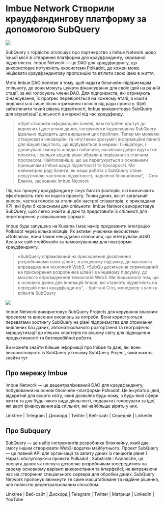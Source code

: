 # Imbue Network Створили краудфандингову платформу за допомогою SubQuery

![](https://miro.medium.com/max/1400/1*GWP8tRtzef5qsLw4fw-X3g.png)

SubQuery з гордістю оголошує про партнерство з Imbue Network щодо їхньої місії зі створення платформи для краудфандингу, керованої підзвітністю. Imbue Network — це DAO для краудфандингу, що використовує потужність екосистеми Polkadot, де кожен може ініціювати краудфандингову пропозицію та втілити свою ідею в життя.

Мета Imbue DAO полягає в тому, щоб надати блокчейн-підприємцям спільноту, де вони можуть шукати фінансування для своїх ідей на ранній стадії, за які голосують члени DAO. Для підприємств, які отримують фінансування, їх прогрес перевіряється на кожному етапі, а кошти виділяються лише після отримання голосів від ради проекту. Щоб забезпечити такий рівень підзвітності, Imbue використовує SubQuery для візуалізації діяльності в мережі під час краудфанду.

> «Щоб створити інформаційні панелі, вам потрібен доступ до корисних і доступних даних, інструменти індексування SubQuery ідеально підходять для вирішення цих проблем. Тепер ми можемо створювати інноваційні та інтуїтивно зрозумілі інформаційні панелі для візуалізації того, що відбувається в мережі. І ініціатори, і дописувачі зможуть швидко побачити, наскільки добре йдуть їхні проекти, і скільки коштів вони зібрали в порівнянні з етапним прогресом. Найголовніше, що це перегукується з основними принципами Imbue щодо підзвітності та прозорості. Ми неймовірно раді бачити, як наша робота з SubQuery стане невід'ємною частиною підзвітності, наділеної блокчейном", - Сем Еламін, засновник Imbue Network

Під час процесу краудфандингу існує багато факторів, які визначають ефективність того чи іншого проекту. Точки даних, як-от загальний внесок, частка голосів за етапи або настрої співавторів, є прикладами KPI, які були б корисними для спільноти. Imbue Network використовує SubQuery, щоб легко знайти ці дані та представити їх спільноті для перетворення у візуальному форматі.

Imbue буде запущено на Kusama і має намір продовжити інтеграцію Polkadot через кілька місяців. Як активні учасники екосистеми «Dotsama», вони також нещодавно оголосили, що інтегрували aUSD Acala як свій стейблкойн за замовчуванням для платформи краудфандингу.

> «SubQuery спрямований на прискорення досягнення розробниками своїх цілей і, в кінцевому підсумку, до масового впровадження технології Web3. «SubQu досягнення спрямований на прискорення розробників цілей і в кінцевому підсумку, до масового впровадження технологій Web3. Ми пишаємося тим, що є основою даних для інновацій Imbue, які ставлять підзвітність на передній план краудфандингу", - Бріттані Сілз, менеджер з успіху клієнтів SubQuery

![](https://miro.medium.com/max/1400/0*jcriFghdn06heAXk)

Imbue Network використовує SubQuery Projects для керування власним проектом та внесення оновлень за потреби. Вони користуються перевагами хостингу SubQuery на рівні підприємства для отримання виділених баз даних, автоматизованого розгортання та географічної маршрутизації до кількох кластерів по всьому світу для підвищення продуктивності та безперебійної роботи.

Ви можете знайти більше інформації про Imbue та дані, які вони використовують із SubQuery у їхньому SubQuery Project, який можна знайти тут

## Про мережу Imbue

Imbue Network — це децентралізований DAO для краудфандингу, побудований на основі блокчейн-платформи Polkadot. Це інкубатор ідей, відкритий для всього світу, який дозволяє будь-кому, з будь-якої сфери життя та для будь-якого виду діяльності, подавати і голосувати за ідеї, які варті фінансування від спільнот, які найбільше вірять у них.

Linktree | Telegram | Дискорд | Twitter | Веб-сайт | Середній | Linkedin

## Про Subquery

SubQuery — це набір інструментів розробника блокчейну, який дає змогу іншим створювати Web3-додатки майбутнього. Проект SubQuery — це повний API для організації та запиту даних із ланцюгів рівня 1. Наразі обслуговуючи проекти Polkadot , Substrate і Avalanche, ця послуга даних як послуга дозволяє розробникам зосередитися на своєму основному варіанті використання та інтерфейсі, не витрачаючи час на створення спеціального сервера для обробки даних. SubQuery Network пропонує ввімкнути те саме масштабоване та надійне рішення, але повністю децентралізованим способом.

Linktree | Веб-сайт | Дискорд | Telegram | Twitter | Матриця | LinkedIn | YouTube
